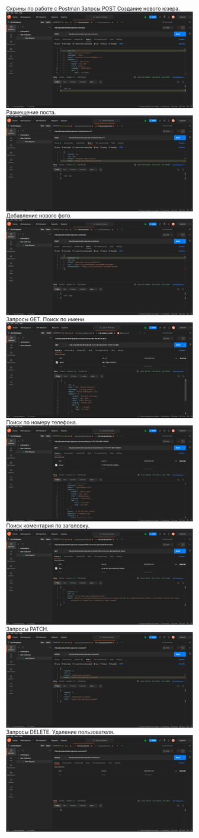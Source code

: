 
Скрины по работе с Postman
Запрсы POST
Создание нового юзера.
![scrn1](https://github.com/AlexandrKorablev/Postman/blob/main/Postman%20POST%20(4).png)
Размещение поста.
![scrn2](https://github.com/AlexandrKorablev/Postman/blob/main/Postman%20POST(6).png)
Добавление нового фото.
![scrn3](https://github.com/AlexandrKorablev/Postman/blob/main/Postman%20POST%20(3).png)
Запросы GET.
Поиск по имени.
![scrn4](https://github.com/AlexandrKorablev/Postman/blob/main/Postman%20GET%20(1).png)
Поиск по номеру телефона.
![scrn5](https://github.com/AlexandrKorablev/Postman/blob/main/Postman%20GET%20(2).png)
Поиск коментария по заголовку.
![scrn6](https://github.com/AlexandrKorablev/Postman/blob/main/Postman%20GET%20(3).png)
Запросы PATCH.
![scrn7](https://github.com/AlexandrKorablev/Postman/blob/main/Postman%20PATCH.png)
Запросы DELETE.
Удаление пользователя.
![scrn8](https://github.com/AlexandrKorablev/Postman/blob/main/Postman%20DELETE%20.png)
